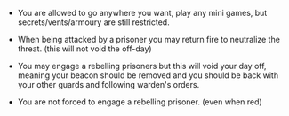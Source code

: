  * You are allowed to go anywhere you want, play any mini games, but secrets/vents/armoury are still restricted.

* When being attacked by a prisoner you may return fire to neutralize the threat. (this will not void the off-day)

* You may engage a rebelling prisoners but this will void your day off, meaning your beacon should be removed and you should be back with your other guards and following warden's orders.

* You are not forced to engage a rebelling prisoner. (even when red)